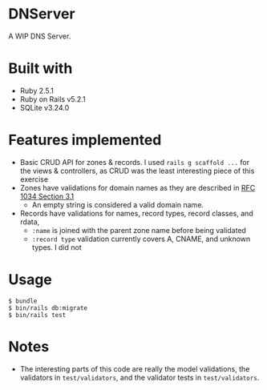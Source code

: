 # DNServer

A WIP DNS Server.  

# Built with

- Ruby 2.5.1
- Ruby on Rails v5.2.1
- SQLite v3.24.0

# Features implemented

- Basic CRUD API for zones & records.  I used `rails g scaffold ...` for the views & controllers, as CRUD was the least interesting piece of this exercise
- Zones have validations for domain names as they are described in [RFC 1034 Section 3.1](https://tools.ietf.org/html/rfc1034#section-3.1)
  - An empty string is considered a valid domain name.
- Records have validations for names, record types, record classes, and rdata,
  - `:name` is joined with the parent zone name before being validated
  - `:record type` validation currently covers A, CNAME, and unknown types.  I did not

# Usage

    $ bundle
    $ bin/rails db:migrate
    $ bin/rails test

# Notes

- The interesting parts of this code are really the model validations, the validators in `test/validators`, and the validator tests in `test/validators`.
